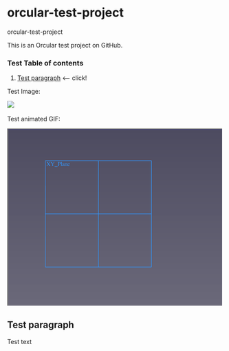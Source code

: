 # orcular-test-project
orcular-test-project

This is an Orcular test project on GitHub.

### Test Table of contents
1. [Test paragraph](#anchor1) <-- click!

Test Image:

<!--- comment --->

<!--- ![test_image](https://user-images.githubusercontent.com/123781559/215226272-e5f04646-4788-42dc-b094-fad2f25af0ec.PNG) --->

<img src="https://user-images.githubusercontent.com/123781559/215226272-e5f04646-4788-42dc-b094-fad2f25af0ec.PNG" width="300">



Test animated GIF:

<!--- comment --->

<!--- ![animation](https://raw.githubusercontent.com/orcular-org/orcular-test-project/main/Animation.gif) --->

<img src="https://raw.githubusercontent.com/orcular-org/orcular-test-project/main/Animation.gif" width="500">

## Test paragraph <a name="anchor1"></a>

Test text
